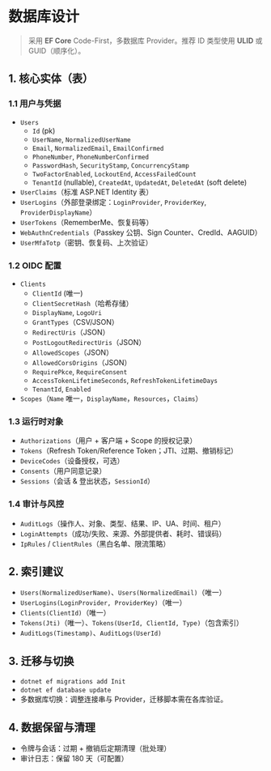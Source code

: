 # 数据库设计

> 采用 **EF Core** Code-First，多数据库 Provider。推荐 ID 类型使用 **ULID** 或 GUID（顺序化）。

## 1. 核心实体（表）
### 1.1 用户与凭据
- `Users`
  - `Id` (pk)
  - `UserName`, `NormalizedUserName`
  - `Email`, `NormalizedEmail`, `EmailConfirmed`
  - `PhoneNumber`, `PhoneNumberConfirmed`
  - `PasswordHash`, `SecurityStamp`, `ConcurrencyStamp`
  - `TwoFactorEnabled`, `LockoutEnd`, `AccessFailedCount`
  - `TenantId` (nullable), `CreatedAt`, `UpdatedAt`, `DeletedAt` (soft delete)
- `UserClaims`（标准 ASP.NET Identity 表）
- `UserLogins`（外部登录绑定：`LoginProvider`, `ProviderKey`, `ProviderDisplayName`）
- `UserTokens`（RememberMe、恢复码等）
- `WebAuthnCredentials`（Passkey 公钥、Sign Counter、CredId、AAGUID）
- `UserMfaTotp`（密钥、恢复码、上次验证）

### 1.2 OIDC 配置
- `Clients`
  - `ClientId` (唯一)
  - `ClientSecretHash`（哈希存储）
  - `DisplayName`, `LogoUri`
  - `GrantTypes`（CSV/JSON）
  - `RedirectUris`（JSON）
  - `PostLogoutRedirectUris`（JSON）
  - `AllowedScopes`（JSON）
  - `AllowedCorsOrigins`（JSON）
  - `RequirePkce`, `RequireConsent`
  - `AccessTokenLifetimeSeconds`, `RefreshTokenLifetimeDays`
  - `TenantId`, `Enabled`
- `Scopes`（`Name` 唯一，`DisplayName`，`Resources`，`Claims`）

### 1.3 运行时对象
- `Authorizations`（用户 + 客户端 + Scope 的授权记录）
- `Tokens`（Refresh Token/Reference Token；JTI、过期、撤销标记）
- `DeviceCodes`（设备授权，可选）
- `Consents`（用户同意记录）
- `Sessions`（会话 & 登出状态，`SessionId`）

### 1.4 审计与风控
- `AuditLogs`（操作人、对象、类型、结果、IP、UA、时间、租户）
- `LoginAttempts`（成功/失败、来源、外部提供者、耗时、错误码）
- `IpRules` / `ClientRules`（黑白名单、限流策略）

## 2. 索引建议
- `Users(NormalizedUserName)`、`Users(NormalizedEmail)`（唯一）
- `UserLogins(LoginProvider, ProviderKey)`（唯一）
- `Clients(ClientId)`（唯一）
- `Tokens(Jti)`（唯一）、`Tokens(UserId, ClientId, Type)`（包含索引）
- `AuditLogs(Timestamp)`、`AuditLogs(UserId)`

## 3. 迁移与切换
- `dotnet ef migrations add Init`
- `dotnet ef database update`
- 多数据库切换：调整连接串与 Provider，迁移脚本需在各库验证。

## 4. 数据保留与清理
- 令牌与会话：过期 + 撤销后定期清理（批处理）
- 审计日志：保留 180 天（可配置）
